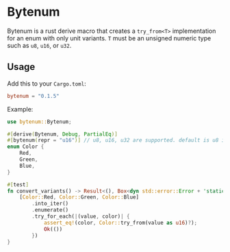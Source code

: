 # Bytenum

Bytenum is a rust derive macro that creates a `try_from<T>` implementation for an enum with only unit variants. 
`T` must be an unsigned numeric type such as `u8`, `u16`, or `u32`.

## Usage

Add this to your `Cargo.toml`:

```toml
bytenum = "0.1.5"
```

Example:

```rust
use bytenum::Bytenum;

#[derive(Bytenum, Debug, PartialEq)]
#[bytenum(repr = "u16")] // u8, u16, u32 are supported. default is u8 if this line is omitted
enum Color {
    Red,
    Green,
    Blue,
}

#[test]
fn convert_variants() -> Result<(), Box<dyn std::error::Error + 'static>> {
    [Color::Red, Color::Green, Color::Blue]
        .into_iter()
        .enumerate()
        .try_for_each(|(value, color)| {
            assert_eq!(color, Color::try_from(value as u16)?);
            Ok(())
        })
}
```